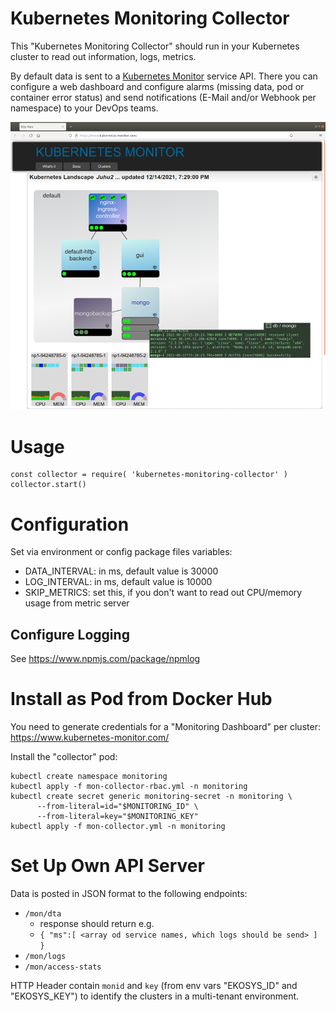 # Kubernetes Monitoring Collector

This "Kubernetes Monitoring Collector" should run in your Kubernetes cluster to read out information, logs, metrics.

By default data is sent to a [Kubernetes Monitor](https://www.kubernetes-monitor.com/) service API. 
There you can configure a web dashboard and configure alarms (missing data, pod or container error status) and send notifications (E-Mail and/or Webhook per namespace) to your DevOps teams.

![Web Dashboard](https://github.com/ma-ha/k8s-mon-collector/blob/main/img/dashoard.png)

# Usage

    const collector = require( 'kubernetes-monitoring-collector' )
    collector.start()

# Configuration

Set via environment or config package files variables:
- DATA_INTERVAL: in ms, default value is 30000
- LOG_INTERVAL: in ms, default value is 10000 
- SKIP_METRICS: set this, if you don't want to read out CPU/memory usage from metric server

## Configure Logging

See https://www.npmjs.com/package/npmlog

# Install as Pod from Docker Hub

You need to generate credentials for a "Monitoring Dashboard" per cluster:
https://www.kubernetes-monitor.com/

Install the "collector" pod:

    kubectl create namespace monitoring 
    kubectl apply -f mon-collector-rbac.yml -n monitoring 
    kubectl create secret generic monitoring-secret -n monitoring \
          --from-literal=id="$MONITORING_ID" \
          --from-literal=key="$MONITORING_KEY" 
    kubectl apply -f mon-collector.yml -n monitoring 

# Set Up Own API Server

Data is posted in JSON format to the following endpoints:
- `/mon/dta`
  - response should return e.g. 
  - `{ "ms":[ <array od service names, which logs should be send> ] }`
- `/mon/logs`
- `/mon/access-stats`

HTTP Header contain `monid` and `key` (from env vars "EKOSYS_ID" and "EKOSYS_KEY") 
to identify the clusters in a multi-tenant environment.